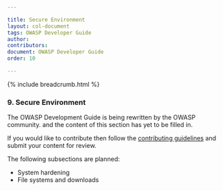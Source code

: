 ```yaml
---

title: Secure Environment
layout: col-document
tags: OWASP Developer Guide
author:
contributors:
document: OWASP Developer Guide
order: 10

---
```


{% include breadcrumb.html %}
### 9. Secure Environment

The OWASP Development Guide is being rewritten by the OWASP community.
and the content of this section has yet to be filled in.

If you would like to contribute then follow the 
[contributing guidelines](https://github.com/OWASP/www-project-developer-guide/blob/main/CONTRIBUTING.md)
and submit your content for review.

The following subsections are planned:

  * System hardening
  * File systems and downloads

